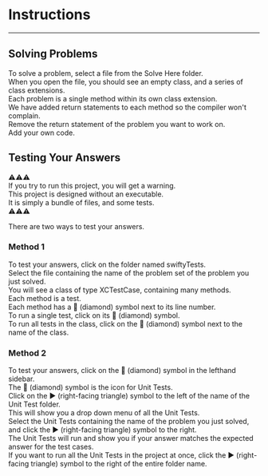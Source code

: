 #  Instructions
----
## Solving Problems

To solve a problem, select a file from the Solve Here folder.  
When you open the file, you should see an empty class, and a series of class extensions.  
Each problem is a single method within its own class extension.  
We have added return statements to each method so the compiler won't complain.  
Remove the return statement of the problem you want to work on.  
Add your own code.  

## Testing Your Answers
⚠️⚠️⚠️  
If you try to run this project, you will get a warning.  
This project is designed without an executable.  
It is simply a bundle of files, and some tests.  
⚠️⚠️⚠️  

There are two ways to test your answers.  

### Method 1

To test your answers, click on the folder named swiftyTests.  
Select the file containing the name of the problem set of the problem you just solved.  
You will see a class of type XCTestCase, containing many methods.  
Each method is a test.  
Each method has a  ⃟ (diamond) symbol next to its line number.  
To run a single test, click on its  ⃟ (diamond) symbol.  
To run all tests in the class, click on the  ⃟ (diamond) symbol next to the name of the class.  

### Method 2

To test your answers, click on the  ⃟ (diamond) symbol in the lefthand sidebar.  
The  ⃟ (diamond) symbol is the icon for Unit Tests.  
Click on the  ▶︎ (right-facing triangle) symbol to the left of the name of the Unit Test folder.  
This will show you a drop down menu of all the Unit Tests.  
Select the Unit Tests containing the name of the problem you just solved, and click the  ▶︎ (right-facing triangle) symbol to the right.  
The Unit Tests will run and show you if your answer matches the expected answer for the test cases.  
If you want to run all the Unit Tests in the project at once, click the ▶︎ (right-facing triangle) symbol to the right of the entire folder name.  
